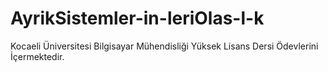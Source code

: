 # AyrikSistemler-in-leriOlas-l-k
Kocaeli Üniversitesi Bilgisayar Mühendisliği Yüksek Lisans Dersi Ödevlerini İçermektedir.
